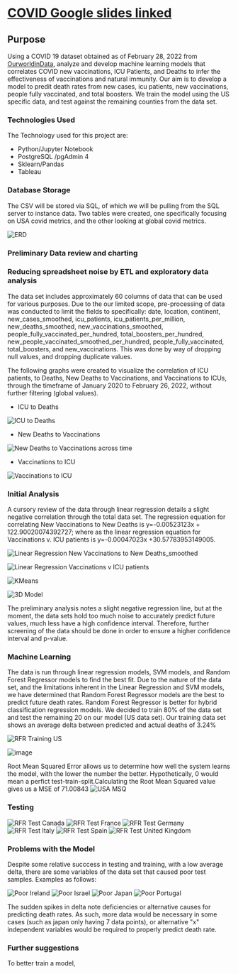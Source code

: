 # [COVID Google slides linked](https://docs.google.com/presentation/d/1rvp-qjYvUckpk5IVLhBNoNzQASPl3vkx3YNAJQ2HaII/edit#slide=id.gf3ad74aadf_0_14)

## Purpose

Using a COVID 19 dataset obtained as of February 28, 2022 from [OurworldinData](https://ourworldindata.org/coronavirus), analyze and develop machine learning models that correlates COVID new vaccinations, ICU Patients, and Deaths to infer the effectiveness of vaccinations and natural immunity. Our aim is to develop a model to predit death rates from new cases, icu patients, new vaccinations, people fully vaccinated, and total boosters. We train the model using the US specific data, and test against the remaining counties from the data set. 

### Technologies Used
The Technology used for this project are:
- Python/Jupyter Notebook
- PostgreSQL /pgAdmin 4
- Sklearn/Pandas
- Tableau

### Database Storage
The CSV will be stored via SQL, of which we will be pulling from the SQL server to instance data. Two tables were created, one specifically focusing on USA covid metrics, and the other looking at global covid metrics.

![ERD](https://user-images.githubusercontent.com/76926631/160034341-b09f97be-7e25-467e-afb0-dc47c80ae71b.png)

### Preliminary Data review and charting

### Reducing spreadsheet noise by ETL and exploratory data analysis

The data set includes approximately 60 columns of data that can be used for various purposes. Due to the our limited scope, pre-processing of data was conducted to limit the fields to specifically: date, location, continent, new_cases_smoothed, icu_patients, icu_patients_per_million, new_deaths_smoothed, new_vaccinations_smoothed, people_fully_vaccinated_per_hundred, total_boosters_per_hundred, new_people_vaccinated_smoothed_per_hundred, people_fully_vaccinated, total_boosters, and new_vaccinations. This was done by way of dropping null values, and dropping duplicate values. 

The following graphs were created to visualize the correlation of ICU patients, to Deaths, New Deaths to Vaccinations, and Vaccinations to ICUs, through the timeframe of January 2020 to February 26, 2022, without further filtering (global values).

- ICU to Deaths

![ICU to Deaths](https://user-images.githubusercontent.com/76926631/156946033-a94b5a36-b30a-4ebe-95b4-b6e794c5846b.PNG)

- New Deaths to Vaccinations

![New Deaths to Vaccinations across time](https://user-images.githubusercontent.com/76926631/156946081-40fe9231-87ae-4fd3-827b-01ccd5f5fe9f.PNG)

- Vaccinations to ICU

![Vaccinations to ICU](https://user-images.githubusercontent.com/76926631/156946083-4b584c6e-ecfb-4e87-9ccb-cb21b488e61a.PNG)

### Initial Analysis
A cursory review of the data through linear regression details a slight negative correlation through the total data set. The regression equation for correlating New Vaccinations to New Deaths is y=-0.00523123x + 122.90020074392727; where as the linear regression equation for Vaccinations v. ICU patients is y=-0.00047023x +30.57783953149005. 

![Linear Regression New Vaccinations to New Deaths_smoothed](https://user-images.githubusercontent.com/76926631/157681511-4f2bc479-2d92-474c-bb95-25b55b9987a5.PNG)

![Linear Regression Vaccinations v ICU patients](https://user-images.githubusercontent.com/76926631/156946248-0ae1fdd8-f2f2-4ad0-9042-28e6a503367f.PNG)

![KMeans](https://user-images.githubusercontent.com/76926631/156951027-1c7163f6-7d13-487e-9db5-4d412ad583e7.PNG)

![3D Model](https://user-images.githubusercontent.com/76926631/156951019-19afa134-b774-402c-bcb7-9e3467440d96.PNG)

The preliminary analysis notes a slight negative regression line, but at the moment, the data sets hold too much noise to accurately predict future values, much less have a high confidence interval. Therefore, further screening of the data should be done in order to ensure a higher confidence interval and p-value. 


### Machine Learning
The data is run through linear regression models, SVM models, and Random Forest Regressor models to find the best fit. Due to the nature of the data set, and the limitations inherent in the Linear Regression and SVM models, we have determined that Random Forest Regressor models are the best to predict future death rates. Random Forest Regressor is better for hybrid classification regression models. We decided to train 80% of the data set and test the remaining 20 on our model (US data set). Our training data set shows an average delta between predicted and actual deaths of 3.24%

![RFR Training US](https://user-images.githubusercontent.com/76926631/159176616-b8ea010b-72c6-4d69-8aef-7abf72990a0a.PNG)

![image](https://user-images.githubusercontent.com/76926631/160727307-9049adc6-27e2-4376-95d0-c32fb627d156.png)

Root Mean Squared Error allows us to determine how well the system learns the model, with the lower the number the better. Hypothetically, 0 would mean a perfict test-train-split.Calculating the Root Mean Squared value gives us a MSE of 71.00843
![USA MSQ](https://user-images.githubusercontent.com/76926631/160300107-62d71ff7-597a-4322-8d24-a728951fd90f.PNG)

### Testing

![RFR Test Canada](https://user-images.githubusercontent.com/76926631/159176630-3b0f4637-8026-4529-8251-d3df127fd929.PNG)
![RFR Test France](https://user-images.githubusercontent.com/76926631/159176631-83643b1a-8301-4843-9f83-d89d4ff5041c.PNG)
![RFR Test Germany](https://user-images.githubusercontent.com/76926631/159176632-aca99228-6d15-420a-9ede-ff500e8a5ae9.PNG)
![RFR Test Italy](https://user-images.githubusercontent.com/76926631/159176633-c46e7827-e8c4-413e-8358-ade999a72b98.PNG)
![RFR Test Spain](https://user-images.githubusercontent.com/76926631/159176634-80676c50-e66f-49f4-8cc3-673ef4eeb411.PNG)
![RFR Test United Kingdom](https://user-images.githubusercontent.com/76926631/159176635-afefa56a-8ff5-480e-8a26-7acc219d7f38.PNG)

### Problems with the Model
Despite some relative succcess in testing and training, with a low average delta, there are some variables of the data set that caused poor test samples. Examples as follows:

![Poor Ireland](https://user-images.githubusercontent.com/76926631/159176958-7b6ab066-5148-4553-8686-00c2d3f3977f.PNG)
![Poor Israel](https://user-images.githubusercontent.com/76926631/159176959-2e7bf4fc-6175-4c2d-9793-78c7ea168826.PNG)
![Poor Japan](https://user-images.githubusercontent.com/76926631/159176961-11e95752-5033-4814-88c1-33d74069e94f.PNG)
![Poor Portugal](https://user-images.githubusercontent.com/76926631/159176962-3b740d87-1bbd-4bf4-859f-ba1cb5d71b08.PNG)

The sudden spikes in delta note deficiencies or alternative causes for predicting death rates. As such, more data would be necessary in some cases (such as japan only having 7 data points), or alternative "x" independent variables would be required to properly predict death rate. 

### Further suggestions
To better train a model, 
